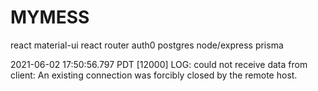 # MYMESS

react
material-ui
react router
auth0
postgres
node/express
prisma

2021-06-02 17:50:56.797 PDT [12000] LOG: could not receive data from client: An existing connection was forcibly closed by the remote host.
